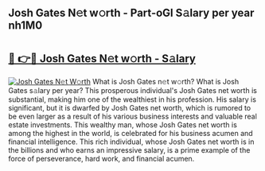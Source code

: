 ## Josh Gates N𝚎t w𝚘rth - Part-oGl S𝚊lary per year nh1M0

# <h2><a href="http://gc04ycb.nevu.top/?p=Josh+Gates">🔗 👉🔴 Josh Gates N𝚎t w𝚘rth - S𝚊lary</a></h2>

[![Josh Gates N𝚎t W𝚘rth](https://i.imgur.com/Oavwk0R.jpeg)](http://gc04ycb.nevu.top/?p=Josh+Gates)
What is Josh Gates n𝚎t w𝚘rth? What is Josh Gates s𝚊lary per year?
This prosperous individual's Josh Gates net worth is substantial, making him one of the wealthiest in his profession. His salary is significant, but it is dwarfed by Josh Gates net worth, which is rumored to be even larger as a result of his various business interests and valuable real estate investments. This wealthy man, whose Josh Gates net worth is among the highest in the world, is celebrated for his business acumen and financial intelligence. This rich individual, whose Josh Gates net worth is in the billions and who earns an impressive salary, is a prime example of the force of perseverance, hard work, and financial acumen.

